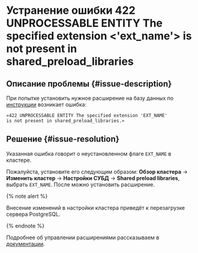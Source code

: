 # Устранение ошибки 422 UNPROCESSABLE ENTITY The specified extension <'ext_name'> is not present in shared_preload_libraries


## Описание проблемы {#issue-description}

При попытке установить нужное расширение на базу данных по [инструкции](../../../managed-postgresql/operations/extensions/cluster-extensions.md) возникает ошибка:
```
«422 UNPROCESSABLE ENTITY The specified extension 'EXT_NAME'
is not present in shared_preload_libraries.»
```

## Решение {#issue-resolution}

Указанная ошибка говорит о неустановленном флаге `EXT_NAME` в кластере.

Пожалуйста, установите его следующим образом: **Обзор кластера** -> **Изменить кластер** -> **Настройки СУБД** -> **Shared preload libraries**, выбрать `EXT_NAME`. После можно установить расширение.

{% note alert %}

Внесение изменений в настройки кластера приведёт к перезагрузке сервера PostgreSQL.

{% endnote %}

Подробнее об управлении расширениями рассказываем в [документации](../../../managed-postgresql/operations/extensions/cluster-extensions.md).